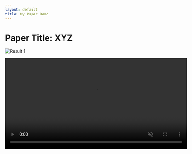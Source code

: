 ```yaml
---
layout: default
title: My Paper Demo
---
```


# Paper Title: XYZ

![Result 1](results/result1.png)

<video controls autoplay loop muted width="600">
  <source src="videos/demo1.mp4" type="video/mp4">
</video>
